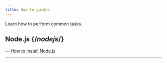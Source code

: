 ```yaml
---
title: How to guides
---
```


Learn how to perform common tasks.

## Node.js {/*nodejs*/}

— [How to install Node.js](/applications/install_nodejs)

---

